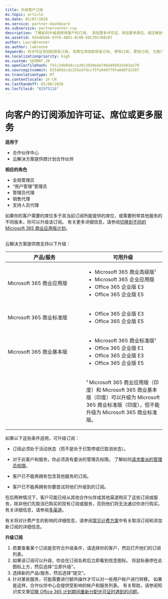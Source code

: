 ```yaml
---
title: 升级客户订阅
ms.topic: article
ms.date: 05/07/2020
ms.service: partner-dashboard
ms.subservice: partnercenter-csp
description: 了解如何升级或修改客户的订阅。 添加更多许可证、添加更多席位，或迁移到具有更多服务的不同版本。
ms.assetid: 9264E666-97F8-48D1-8C00-EDC2927A8107
author: LauraBrenner
ms.author: labrenne
keywords: 将许可证添加到现有订阅, 将席位添加到现有订阅, 修改订阅, 更改订阅, 为客户购买更多许可证
ms.localizationpriority: high
ms.custom: SEOMAY.20
ms.openlocfilehash: f41c34b044cca39c2939ede746e05b932e03a570
ms.sourcegitcommit: 655d692c42155e5fdccf5fa9407f9fa0d0fd2207
ms.translationtype: HT
ms.contentlocale: zh-CN
ms.lasthandoff: 05/08/2020
ms.locfileid: "82975118"
---
```

# <a name="add-licenses-seats-or-more-services-to-a-customers-subscription"></a>向客户的订阅添加许可证、席位或更多服务

**适用于**

- 合作伙伴中心
- 云解决方案提供商计划合作伙伴

**相应的角色**

- 全局管理员
- “用户管理”管理员
- 管理员代理
- 销售代理
- 支持人员代理

如果你的客户需要的席位多于其当前订阅所能提供的席位，或需要附带其他服务的不同版本，你可以升级该订阅。 有关更多详细信息，请参阅[切换到不同的 Microsoft 365 商业应用版计划](https://go.microsoft.com/fwlink/p/?LinkId=723577)。

## <a href="" id="upgradesubscription"></a>


云解决方案提供商支持以下升级：

<table>
<colgroup>
<col width="50%" />
<col width="50%" />
</colgroup>
<thead>
<tr class="header">
<th>产品/服务</th>
<th>可用升级</th>
</tr>
</thead>
<tbody>
<tr class="odd">
<td>Microsoft 365 商业应用版</td>
<td><ul>
<li>Microsoft 365 商业高级版¹</li>
<li>Microsoft 365 企业应用版</li>
<li>Office 365 企业版 E3</li>
<li>Office 365 企业版 E5</li>
</ul></td>
</tr>
<tr class="even">
<td>Microsoft 365 商业标准版</td>
<td><ul>
<li>Office 365 企业版 E3</li>
<li>Office 365 企业版 E5</li>
</ul></td>
</tr>
<tr class="odd">
<td>Microsoft 365 商业基本版</td>
<td><ul>
<li>Microsoft 365 商业标准版¹</li>
<li>Office 365 企业版 E1</li>
<li>Office 365 企业版 E3</li>
<li>Office 365 企业版 E5</li>
</ul></td>
</tr>
<tr class="even">
<td></td>
<td><p>¹ Microsoft 365 商业应用版（印度）和 Microsoft 365 商业基本版（印度）可以升级为 Microsoft 365 商业标准版（印度），但不能升级为 Microsoft 365 商业标准版。</p></td>
</tr>
</tbody>
</table>

如果以下这些条件适用，可升级订阅：

-   订阅必须处于活动状态（而不是处于已暂停或已取消状态）。

-   对于此客户和服务，你必须具有委派的管理员权限。 了解如何[请求委派的管理员权限](request-a-relationship-with-a-customer.md)。

-   客户已不能再拥有包含其他服务的订阅。

-   客户已不能再拥有你要尝试将他们升级到的订阅。

在后两种情况下，客户可能已经从其他合作伙伴或其他渠道购买了这些订阅或服务，除非他们先取消已购买的现有订阅或服务，否则他们将无法通过你进行购买。 有关详细信息，请参阅[多渠道](multichannel.md)。

有关将对计费产生的影响的详细信息，请参阅[常见计费方案](common-billing-scenarios.md)中有关取消订阅和添加新订阅的详细信息。

**升级订阅**

1.  若要查看某个订阅是否符合升级条件，请选择你的客户，然后打开他们的订阅列表。
2.  如果该订阅可以升级，你会在订阅名称后立即看到信息图标。 将鼠标悬停在此图标上方，然后选择“立即升级”。 
3.  选择新的产品/服务，然后选择“提交”。 
4.  针对某些服务，可能需要进行额外操作才可以对一些用户帐户进行转移。 如果是这样，合作伙伴中心会提供受影响的帐户和服务列表。 有关帮助，请参阅知识库文章[切换 Office 365 计划期间重新分配许可证时遇到的问题](https://go.microsoft.com/fwlink/p/?LinkId=723576)。

 

 



